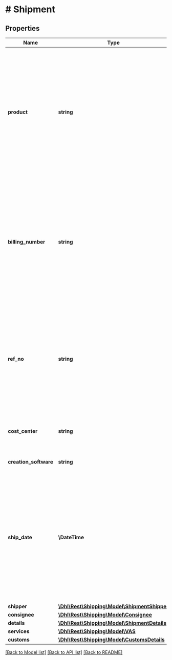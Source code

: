 # # Shipment

## Properties

Name | Type | Description | Notes
------------ | ------------- | ------------- | -------------
**product** | **string** | Determines the DHL Paket product to be used.  * V01PAK: DHL PAKET; * V53WPAK: DHL PAKET International; * V54EPAK: DHL Europaket; * V62WP: Warenpost (will be replaced by DHL Kleinpaket from 1.1.2025); * V62KP: DHL Kleinpaket; * V66WPI: Warenpost International | [optional]
**billing_number** | **string** | 14 digit long number that identifies the contract the shipment is booked on. Please note that in rare cases the last to characters can be letters. Digit 11 and digit 12 must correspondent to the number of the product, e.g. 333333333301tt can only be used for the product V01PAK (DHL Paket). | [optional]
**ref_no** | **string** | A reference number that the user can assign for better association purposes. It appears on shipment labels. To use the reference number for tracking purposes, it should be at least 8 characters long and unique. | [optional]
**cost_center** | **string** | Textfield that appears on the shipment label. It cannot be used to search for the shipment. | [optional]
**creation_software** | **string** | Is only to be indicated by DHL partners. | [optional]
**ship_date** | **\DateTime** | Date the shipment is transferred to DHL. The shipment date can be the current date or a date up to a few days in the future. It must not be in the past. Iso format required: yyyy-mm-dd. On the shipment date the shipment will be automatically closed at your end of day closing time. | [optional]
**shipper** | [**\Dhl\Rest\Shipping\Model\ShipmentShipper**](ShipmentShipper.md) |  | [optional]
**consignee** | [**\Dhl\Rest\Shipping\Model\Consignee**](Consignee.md) |  | [optional]
**details** | [**\Dhl\Rest\Shipping\Model\ShipmentDetails**](ShipmentDetails.md) |  | [optional]
**services** | [**\Dhl\Rest\Shipping\Model\VAS**](VAS.md) |  | [optional]
**customs** | [**\Dhl\Rest\Shipping\Model\CustomsDetails**](CustomsDetails.md) |  | [optional]

[[Back to Model list]](../../README.md#models) [[Back to API list]](../../README.md#endpoints) [[Back to README]](../../README.md)
